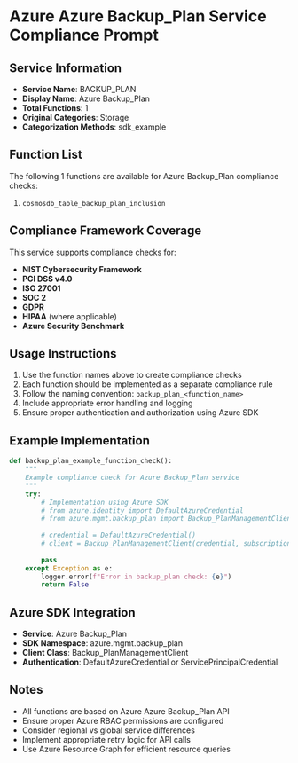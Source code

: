 # Azure Azure Backup_Plan Service Compliance Prompt

## Service Information
- **Service Name**: BACKUP_PLAN
- **Display Name**: Azure Backup_Plan
- **Total Functions**: 1
- **Original Categories**: Storage
- **Categorization Methods**: sdk_example

## Function List
The following 1 functions are available for Azure Backup_Plan compliance checks:

1. `cosmosdb_table_backup_plan_inclusion`


## Compliance Framework Coverage
This service supports compliance checks for:
- **NIST Cybersecurity Framework**
- **PCI DSS v4.0**
- **ISO 27001**
- **SOC 2**
- **GDPR**
- **HIPAA** (where applicable)
- **Azure Security Benchmark**

## Usage Instructions
1. Use the function names above to create compliance checks
2. Each function should be implemented as a separate compliance rule
3. Follow the naming convention: `backup_plan_<function_name>`
4. Include appropriate error handling and logging
5. Ensure proper authentication and authorization using Azure SDK

## Example Implementation
```python
def backup_plan_example_function_check():
    """
    Example compliance check for Azure Backup_Plan service
    """
    try:
        # Implementation using Azure SDK
        # from azure.identity import DefaultAzureCredential
        # from azure.mgmt.backup_plan import Backup_PlanManagementClient
        
        # credential = DefaultAzureCredential()
        # client = Backup_PlanManagementClient(credential, subscription_id)
        
        pass
    except Exception as e:
        logger.error(f"Error in backup_plan check: {e}")
        return False
```

## Azure SDK Integration
- **Service**: Azure Backup_Plan
- **SDK Namespace**: azure.mgmt.backup_plan
- **Client Class**: Backup_PlanManagementClient
- **Authentication**: DefaultAzureCredential or ServicePrincipalCredential

## Notes
- All functions are based on Azure Azure Backup_Plan API
- Ensure proper Azure RBAC permissions are configured
- Consider regional vs global service differences
- Implement appropriate retry logic for API calls
- Use Azure Resource Graph for efficient resource queries
